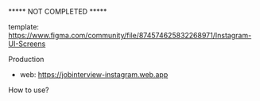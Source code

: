 ***** NOT COMPLETED *****

template: https://www.figma.com/community/file/874574625832268971/Instagram-UI-Screens

Production
- web: https://jobinterview-instagram.web.app

How to use?
